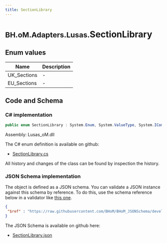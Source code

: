 ```yaml
---
title: SectionLibrary
---
```


# <small>BH.oM.Adapters.Lusas.</small>**SectionLibrary**



## Enum values

| Name            | Description                                                    |
|-----------------|----------------------------------------------------------------|
| UK_Sections |  -  |
| EU_Sections |  -  |


## Code and Schema

### C# implementation

``` C# title="C#"
public enum SectionLibrary : System.Enum, System.ValueType, System.IComparable, System.ISpanFormattable, System.IFormattable, System.IConvertible
```

Assembly: Lusas_oM.dll

The C# enum definition is available on github:

- [SectionLibrary.cs](https://github.com/BHoM/Lusas_Toolkit/blob/develop/Lusas_oM/Enum\SectionLibrary.cs)

All history and changes of the class can be found by inspection the history.
### JSON Schema implementation

The object is defined as a JSON schema. You can validate a JSON instance against this schema by reference. To do this, use the schema reference below in a validator like [this one](https://www.jsonschemavalidator.net/).

``` json title="JSON Schema"
{
 "$ref" : "https://raw.githubusercontent.com/BHoM/BHoM_JSONSchema/develop/Lusas_oM/SectionLibrary.json"
}
```

The JSON Schema is available on github here:

- [SectionLibrary.json](https://github.com/BHoM/BHoM_JSONSchema/blob/develop/Lusas_oM/SectionLibrary.json)
